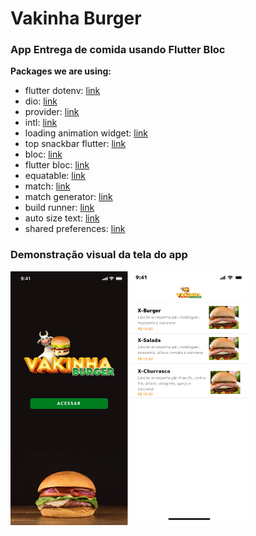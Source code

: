 # Vakinha Burger 
### App Entrega de comida usando Flutter Bloc 


**Packages we are using:**

- flutter dotenv: [link](https://pub.dev/packages/flutter_dotenv)
- dio: [link](https://pub.dev/packages/dio)
- provider: [link](https://pub.dev/packages/provider)
- intl: [link](https://pub.dev/packages/intl)
- loading animation widget: [link](https://pub.dev/packages/loading_animation_widget)
- top snackbar flutter: [link](https://pub.dev/packages/top_snackbar_flutter)
- bloc: [link](https://pub.dev/packages/bloc)
- flutter bloc: [link](https://pub.dev/packages/flutter_bloc)
- equatable: [link](https://pub.dev/packages/equatable)
- match: [link](https://pub.dev/packages/match)
- match generator: [link](https://pub.dev/packages/match_generator)
- build runner: [link](https://pub.dev/packages/build_runner)
- auto size text: [link](https://pub.dev/packages/auto_size_text)
- shared preferences: [link](https://pub.dev/packages/shared_preferences)

### Demonstração visual da tela do app

![splash](prints/01.png)
![products](prints/02.png)

